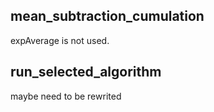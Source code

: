 ## mean_subtraction_cumulation

expAverage is not used.

## run_selected_algorithm

maybe need to be rewrited
